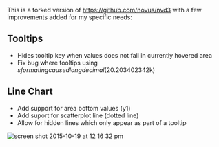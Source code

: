This is a forked version of https://github.com/novus/nvd3 with a few improvements added for my specific needs:

## Tooltips 
- Hides tooltip key when values does not fall in currently hovered area
- Fix bug where tooltips using $s formating caused long decimal ($20.203402342k)

## Line Chart
- Add support for area bottom values (y1)
- Add suport for scatterplot line (dotted line)
- Allow for hidden lines which only appear as part of a tooltip

![screen shot 2015-10-19 at 12 16 32 pm](https://cloud.githubusercontent.com/assets/3884266/10583580/bb4052f8-765b-11e5-9480-31f49f688f9a.png)
